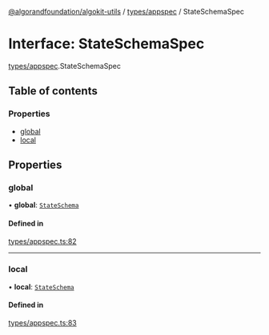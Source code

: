 [@algorandfoundation/algokit-utils](../README.md) / [types/appspec](../modules/types_appspec.md) / StateSchemaSpec

# Interface: StateSchemaSpec

[types/appspec](../modules/types_appspec.md).StateSchemaSpec

## Table of contents

### Properties

- [global](types_appspec.StateSchemaSpec.md#global)
- [local](types_appspec.StateSchemaSpec.md#local)

## Properties

### global

• **global**: [`StateSchema`](../modules/types_appspec.md#stateschema)

#### Defined in

[types/appspec.ts:82](https://github.com/algorandfoundation/algokit-utils-ts/blob/main/src/types/appspec.ts#L82)

___

### local

• **local**: [`StateSchema`](../modules/types_appspec.md#stateschema)

#### Defined in

[types/appspec.ts:83](https://github.com/algorandfoundation/algokit-utils-ts/blob/main/src/types/appspec.ts#L83)
